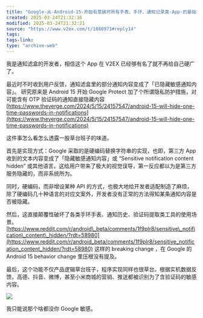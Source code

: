 ```yaml
---
title: "Google-从-Android-15-开始有意破坏所有手表、手环、通知记录类-App-的基础功能-然而我们无能为力"
created: 2025-03-24T21:32:16
modified: 2025-03-24T21:32:21
source: "https://www.v2ex.com/t/1080973#reply14"
tags:
tags-link:
type: "archive-web"
---
```


我是通知滤盒的开发者，相信这个 App 在 V2EX 已经够有名了就不再给自己硬广了。

最近时不时收到用户反馈，通知滤盒里的部分通知内容变成了「已隐藏敏感通知内容」。 研究原来是 Android 15 开始 Google Protect 加了个所谓隐私防护措施，对可能含有 OTP 验证码的通知直接隐藏内容 [https://www.theverge.com/2024/5/15/24157547/android-15-will-hide-one-time-passwords-in-notifications](https://www.theverge.com/2024/5/15/24157547/android-15-will-hide-one-time-passwords-in-notifications)

这件事怎么看怎么透露一股草台班子的味道。

首先是实现方式：Google 采取的是硬编码替换字符串的实现，也即，第三方 App 收到的文本内容变成了「隐藏敏感通知内容」或 “Sensitive notification content hidden” 或其他语言。这给用户带来了极大的视觉误导，第一反应都以为是第三方服务隐藏的，而非系统所为。

同时，硬编码，而非增设某种 API 的方式，也极大地给开发者适配制造了麻烦，除了硬编码几十种语言的对应文案外，开发者没有正常的方法得知某条通知内容是否被隐藏。

然后，这直接颠覆性破坏了各类手环手表、通知历史、验证码提取类工具的使用场景。 [https://www.reddit.com/r/android\_beta/comments/1f9plr8/sensitive\_notification\_content\_hidden/?rdt=58980](https://www.reddit.com/r/android_beta/comments/1f9plr8/sensitive_notification_content_hidden/?rdt=58980) 这样的 breaking change ，在 Google 的 Android 15 behavior change 里压根没有提及。

最后，这个功能不仅产品逻辑草台班子，程序实现同样也很草台。根据实机数据反馈，高德、抖音、微博，甚至小米商城的营销、推送都被识别为了含验证码的敏感内容。

![](https://i.v2ex.co/5HN33Vq9.jpeg)

我只能说那个啥都没你 Google 敏感。
